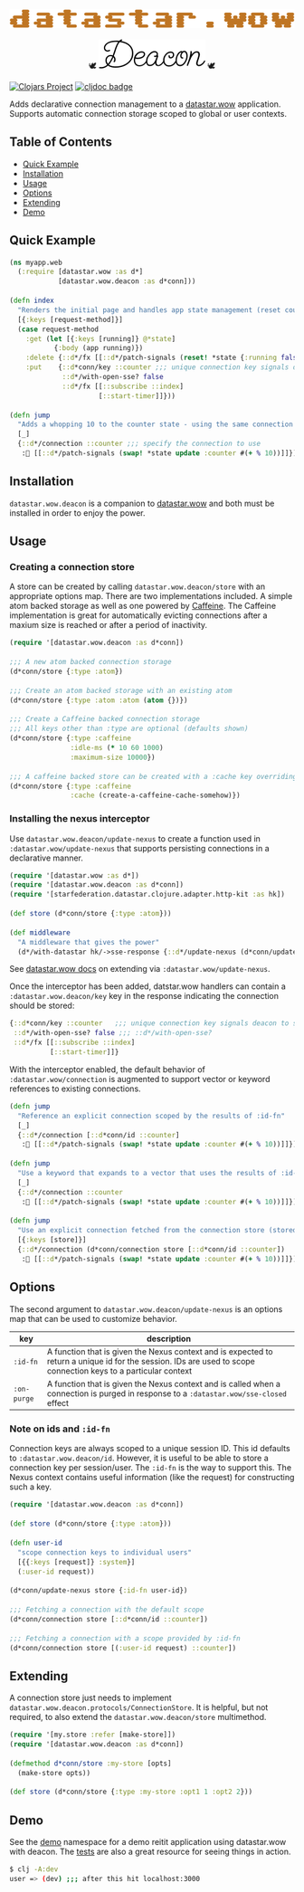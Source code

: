 <p align="center">
  <br><br>
  <img src="datastar.wow.png" />
  <br><br>
  🕊
  <picture>
    <source media="(prefers-color-scheme: dark)" srcset="deacon-light.png">
    <img alt="Deacon" src="deacon-dark.png">
  </picture>
  🕊
</p>

[![Clojars Project](https://img.shields.io/clojars/v/com.github.brianium/datastar.wow.deacon.svg)](https://clojars.org/com.github.brianium/datastar.wow.deacon)
[![cljdoc badge](https://cljdoc.org/badge/com.github.brianium/datastar.wow.deacon)](https://cljdoc.org/d/com.github.brianium/datastar.wow.deacon)

Adds declarative connection management to a [datastar.wow](https://github.com/brianium/datastar.wow) application. Supports automatic connection storage scoped to global or user contexts.

## Table of Contents

- [Quick Example](#quick-example)
- [Installation](#installation)
- [Usage](#usage)
- [Options](#options)
- [Extending](#extending)
- [Demo](#demo)

## Quick Example

``` clojure
(ns myapp.web
  (:require [datastar.wow :as d*]
            [datastar.wow.deacon :as d*conn]))

(defn index
  "Renders the initial page and handles app state management (reset counter and start the timer)"
  [{:keys [request-method]}]
  (case request-method
    :get (let [{:keys [running]} @*state]
           {:body (app running)})
    :delete {::d*/fx [[::d*/patch-signals (reset! *state {:running false :counter 0})]]}
    :put    {::d*conn/key ::counter ;;; unique connection key signals deacon to store
             ::d*/with-open-sse? false
             ::d*/fx [[::subscribe ::index]
                      [::start-timer]]}))
					  
(defn jump
  "Adds a whopping 10 to the counter state - using the same connection established via index"
  [_]
  {::d*/connection ::counter ;;; specify the connection to use
   :🚀 [[::d*/patch-signals (swap! *state update :counter #(+ % 10))]]})
```

## Installation

`datastar.wow.deacon` is a companion to [datastar.wow](https://github.com/brianium/datastar.wow) and both must be installed in order to enjoy the power.

## Usage

### Creating a connection store

A store can be created by calling `datastar.wow.deacon/store` with an appropriate options map. There are two implementations included. A simple atom backed storage as well as one
powered by [Caffeine](https://github.com/ben-manes/caffeine). The Caffeine implementation is great for automatically evicting connections after a maxium size is reached or after
a period of inactivity.

``` clojure
(require '[datastar.wow.deacon :as d*conn])

;;; A new atom backed connection storage
(d*conn/store {:type :atom})

;;; Create an atom backed storage with an existing atom
(d*conn/store {:type :atom :atom (atom {})})

;;; Create a Caffeine backed connection storage
;;; All keys other than :type are optional (defaults shown)
(d*conn/store {:type :caffeine
               :idle-ms (* 10 60 1000)
			   :maximum-size 10000})
			   
;;; A caffeine backed store can be created with a :cache key overriding all other settings
(d*conn/store {:type :caffeine
               :cache (create-a-caffeine-cache-somehow)})
```

### Installing the nexus interceptor

Use `datastar.wow.deacon/update-nexus` to create a function used in `:datastar.wow/update-nexus` that supports persisting connections in a declarative manner.

``` clojure
(require '[datastar.wow :as d*])
(require '[datastar.wow.deacon :as d*conn])
(require '[starfederation.datastar.clojure.adapter.http-kit :as hk])

(def store (d*conn/store {:type :atom}))

(def middleware
  "A middleware that gives the power"
  (d*/with-datastar hk/->sse-response {::d*/update-nexus (d*conn/update-nexus store)}))
```

See [datastar.wow docs](https://github.com/brianium/datastar.wow?tab=readme-ov-file#extending) on extending via `:datastar.wow/update-nexus`.

Once the interceptor has been added, datstar.wow handlers can contain a `:datastar.wow.deacon/key` key in the response indicating the connection should be stored:

``` clojure
{::d*conn/key ::counter   ;;; unique connection key signals deacon to store
 ::d*/with-open-sse? false ;;; ::d*/with-open-sse? 
 ::d*/fx [[::subscribe ::index]
          [::start-timer]]}
```

With the interceptor enabled, the default behavior of `:datastar.wow/connection` is augmented to support vector or keyword references to existing connections.

``` clojure
(defn jump
  "Reference an explicit connection scoped by the results of :id-fn"
  [_]
  {::d*/connection [::d*conn/id ::counter]
   :🚀 [[::d*/patch-signals (swap! *state update :counter #(+ % 10))]]})
   
(defn jump
  "Use a keyword that expands to a vector that uses the results of :id-fn"
  [_]
  {::d*/connection ::counter
   :🚀 [[::d*/patch-signals (swap! *state update :counter #(+ % 10))]]})
   
(defn jump
  "Use an explicit connection fetched from the connection store (stored on the request here)"
  [{:keys [store]}]
  {::d*/connection (d*conn/connection store [::d*conn/id ::counter])
   :🚀 [[::d*/patch-signals (swap! *state update :counter #(+ % 10))]]})
```

## Options

The second argument to `datastar.wow.deacon/update-nexus` is an options map that can be used to customize behavior.

| key         | description                                                                                                                                                     |
| ------------| --------------------------------------------------------------------------------------------------------------------------------------------------------------- |
| `:id-fn`    | A function that is given the Nexus context and is expected to return a unique id for the session. IDs are used to scope connection keys to a particular context |
| `:on-purge` | A function that is given the Nexus context and is called when a connection is purged in response to a `:datastar.wow/sse-closed` effect                         |

### Note on ids and `:id-fn`

Connection keys are always scoped to a unique session ID. This id defaults to `:datastar.wow.deacon/id`. However, it is useful to be able to store a connection key per session/user.
The `:id-fn` is the way to support this. The Nexus context contains useful information (like the request) for constructing such a key.

``` clojure
(require '[datastar.wow.deacon :as d*conn])

(def store (d*conn/store {:type :atom}))

(defn user-id
  "scope connection keys to individual users"
  [{{:keys [request]} :system}]
  (:user-id request))

(d*conn/update-nexus store {:id-fn user-id})

;;; Fetching a connection with the default scope
(d*conn/connection store [::d*conn/id ::counter])

;;; Fetching a connection with a scope provided by :id-fn
(d*conn/connection store [(:user-id request) ::counter])
```

## Extending

A connection store just needs to implement `datastar.wow.deacon.protocols/ConnectionStore`. It is helpful, but not required, to also extend the `datastar.wow.deacon/store` multimethod.

``` clojure
(require '[my.store :refer [make-store]])
(require '[datastar.wow.deacon :as d*conn])

(defmethod d*conn/store :my-store [opts]
  (make-store opts))
  
(def store (d*conn/store {:type :my-store :opt1 1 :opt2 2}))
```

## Demo

See the [demo](dev/src/demo) namespace for a demo reitit application using datastar.wow with deacon. The [tests](test/src/datastar/wow/deacon_test.clj) are also a great resource for seeing things in action.

``` bash
$ clj -A:dev
user => (dev) ;;; after this hit localhost:3000
```
